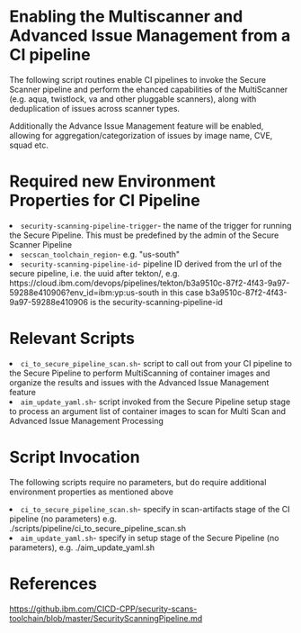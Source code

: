 # Enabling the Multiscanner and Advanced Issue Management from a CI pipeline

The following script routines enable CI pipelines to invoke the Secure Scanner pipeline and perform the ehanced
capabilities of the MultiScanner (e.g. aqua, twistlock, va and other pluggable scanners), along with deduplication of issues across scanner types. 

Additionally the Advance Issue Management feature will be enabled, allowing for aggregation/categorization of issues by image name, CVE, squad etc.

# Required new Environment Properties for CI Pipeline

<li><code>security-scanning-pipeline-trigger</code>- the name of the trigger for running the Secure Pipeline.  This must be predefined by the admin of the Secure Scanner Pipeline</li>

<li><code>secscan_toolchain_region</code>- e.g. "us-south"</li>  

<li><code>security-scanning-pipeline-id</code>- pipeline ID derived from the url of the secure pipeline, i.e. the uuid after tekton/, e.g.
https://cloud.ibm.com/devops/pipelines/tekton/b3a9510c-87f2-4f43-9a97-59288e410906?env_id=ibm:yp:us-south
in this case  b3a9510c-87f2-4f43-9a97-59288e410906 is the security-scanning-pipeline-id</li>   

# Relevant Scripts

<li><code>ci_to_secure_pipeline_scan.sh</code>- script to call out from your CI pipeline to the Secure Pipeline to perform MultiScanning of container images and organize the results and issues with the Advanced Issue Management feature</li> 

<li><code>aim_update_yaml.sh</code>- script invoked from the Secure Pipeline setup stage to process an argument list of container images to scan for Multi Scan and Advanced Issue Management Processing</li>  

# Script Invocation

The following scripts require no parameters, but do require additional environment properties as mentioned above

<li><code>ci_to_secure_pipeline_scan.sh</code>- specify in scan-artifacts stage of the CI pipeline (no parameters) e.g. ./scripts/pipeline/ci_to_secure_pipeline_scan.sh</li> 

<li><code>aim_update_yaml.sh</code>- specify in setup stage of the Secure Pipeline (no parameters), e.g. ./aim_update_yaml.sh</li> 

# References

https://github.ibm.com/CICD-CPP/security-scans-toolchain/blob/master/SecurityScanningPipeline.md